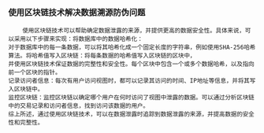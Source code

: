 ### 使用区块链技术解决数据溯源防伪问题
        使用区块链技术可以帮助确定数据泄露的来源，并提供更高的数据安全性。具体来说，可以采用以下步骤来实现：将数据库中的数据哈希化：
    对于数据库中的每一条数据，可以将其哈希化成一个固定长度的字符串，例如使用SHA-256哈希算法。将哈希值写入区块链：将每条数据的哈希值写入区块链的区块中，
    并使用区块链技术保证数据的完整性和安全性。每个区块中包含一个或多个数据哈希，以及指向前一个区块的指针。
    记录访问者信息：每次有用户访问视图时，都可以记录其访问的时间、IP地址等信息，并将其写入区块链中。
    监控区块链：监控区块链以确定哪个用户在何时访问了视图中泄露的数据。可以通过分析区块链中的交易记录和访问者信息，找到访问该数据的用户。
    综上所述，通过使用区块链技术，可以在数据泄露时追踪到数据泄露的来源，并提高数据的安全性和完整性。